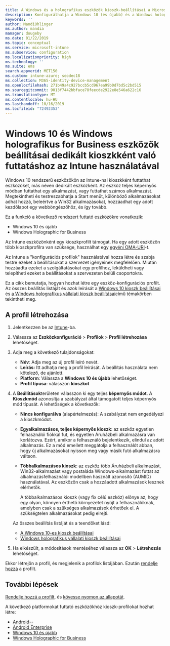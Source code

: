 ```yaml
---
title: A Windows és a holografikus eszközök kioszk-beállításai a Microsoft Intune-Azure-ban | Microsoft Docs
description: Konfigurálhatja a Windows 10 (és újabb) és a Windows holografikus for Business eszközöket egyetlen alkalmazásként és többalkalmazásos kioszkként, testreszabhatja a Start menüt, alkalmazásokat adhat hozzá, megjelenítheti a tálcán, és konfigurálhat egy webböngészőt a Microsoft Intuneban.
keywords: ''
author: MandiOhlinger
ms.author: mandia
manager: dougeby
ms.date: 01/22/2019
ms.topic: conceptual
ms.service: microsoft-intune
ms.subservice: configuration
ms.localizationpriority: high
ms.technology: ''
ms.suite: ems
search.appverid: MET150
ms.custom: intune-azure; seodec18
ms.collection: M365-identity-device-management
ms.openlocfilehash: 271b49a4c927bccb5cd967ea99b0d7bd5c2bd515
ms.sourcegitcommit: 9013f7442bbface78feecde2922e8e546a622c16
ms.translationtype: MT
ms.contentlocale: hu-HU
ms.lasthandoff: 10/16/2019
ms.locfileid: "72492353"
---
```

# <a name="windows-10-and-windows-holographic-for-business-device-settings-to-run-as-a-dedicated-kiosk-using-intune"></a>Windows 10 és Windows holografikus for Business eszközök beállításai dedikált kioszkként való futtatáshoz az Intune használatával

Windows 10 rendszerű eszközökön az Intune-nal kioszkként futtathat eszközöket, más néven dedikált eszközként. Az eszköz teljes képernyős módban futtathat egy alkalmazást, vagy futtathat számos alkalmazást. Megtekintheti és testreszabhatja a Start menüt, különböző alkalmazásokat adhat hozzá, beleértve a Win32 alkalmazásokat, hozzáadhat egy adott kezdőlapot egy webböngészőhöz, és így tovább. 

Ez a funkció a következő rendszert futtató eszközökre vonatkozik:

- Windows 10 és újabb
- Windows Holographic for Business

Az Intune eszközönként egy kioszkprofilt támogat. Ha egy adott eszközön több kioszkprofilra van szüksége, használhat egy [egyéni OMA-URI](custom-settings-windows-10.md)-t.

Az Intune a "konfigurációs profilok" használatával hozza létre és szabja testre ezeket a beállításokat a szervezet igényeinek megfelelően. Miután hozzáadta ezeket a szolgáltatásokat egy profilhoz, leküldheti vagy telepítheti ezeket a beállításokat a szervezeten belüli csoportokra.

Ez a cikk bemutatja, hogyan hozhat létre egy eszköz-konfigurációs profilt. Az összes beállítás listáját és azok leírását a [Windows 10 kioszk beállításai](kiosk-settings-windows.md) és [a Windows holografikus vállalati kioszk beállításai](kiosk-settings-holographic.md)című témakörben tekintheti meg.

## <a name="create-the-profile"></a>A profil létrehozása

1. Jelentkezzen be az [Intune](https://go.microsoft.com/fwlink/?linkid=2090973)-ba.
2. Válassza az **Eszközkonfiguráció** > **Profilok** > **Profil létrehozása** lehetőséget.
3. Adja meg a következő tulajdonságokat:

   - **Név**: Adja meg az új profil leíró nevét.
   - **Leírás:** Itt adhatja meg a profil leírását. A beállítás használata nem kötelező, de ajánlott.
   - **Platform**: Válassza a **Windows 10 és újabb** lehetőséget.
   - **Profil típusa**: válasszon **kioszkot**

4. A **Beállítások**területen válasszon ki egy teljes **képernyős módot**. A **Kioszkmód** azonosítja a szabályzat által támogatott teljes képernyős mód típusát. A lehetőségek a következők:

    - **Nincs konfigurálva** (alapértelmezés): A szabályzat nem engedélyezi a kioszkmódot.
    - **Egyalkalmazásos, teljes képernyős kioszk**: az eszköz egyetlen felhasználói fiókkal fut, és egyetlen Áruházbeli alkalmazásra van korlátozva. Ezért, amikor a felhasználó bejelentkezik, elindul az adott alkalmazás. Ez a mód emellett meggátolja a felhasználót abban, hogy új alkalmazásokat nyisson meg vagy másik futó alkalmazásra váltson.
    - **Többalkalmazásos kioszk**: az eszköz több Áruházbeli alkalmazást, Win32-alkalmazást vagy postaláda Windows-alkalmazást futtat az alkalmazásfelhasználói modellben használt azonosító (AUMID) használatával. Az eszközön csak a hozzáadott alkalmazások lesznek elérhetők.

        A többalkalmazásos kioszk (vagy fix célú eszköz) előnye az, hogy egy olyan, könnyen érthető környezetet nyújt a felhasználóknak, amelyben csak a szükséges alkalmazások érhetőek el. A szükségtelen alkalmazásokat pedig elrejti.

    Az összes beállítás listáját és a teendőket lásd:
      - [A Windows 10-es kioszk beállításai](kiosk-settings-windows.md)
      - [Windows holografikus vállalati kioszk beállításai](kiosk-settings-holographic.md)

5. Ha elkészült, a módosítások mentéséhez válassza az **OK** > **Létrehozás** lehetőséget. 

Ekkor létrejön a profil, és megjelenik a profilok listájában. Ezután [rendelje hozzá](device-profile-assign.md) a profilt.

## <a name="next-steps"></a>További lépések

[Rendelje hozzá a profilt](device-profile-assign.md), és [kövesse nyomon az állapotát](device-profile-monitor.md).

A következő platformokat futtató eszközökhöz kioszk-profilokat hozhat létre:
- [Android--](device-restrictions-android.md#kiosk)
- [Android Enterprise](device-restrictions-android-for-work.md#dedicated-device-settings)
- [Windows 10 és újabb](kiosk-settings-windows.md)
- [Windows Holographic for Business](kiosk-settings-holographic.md)
